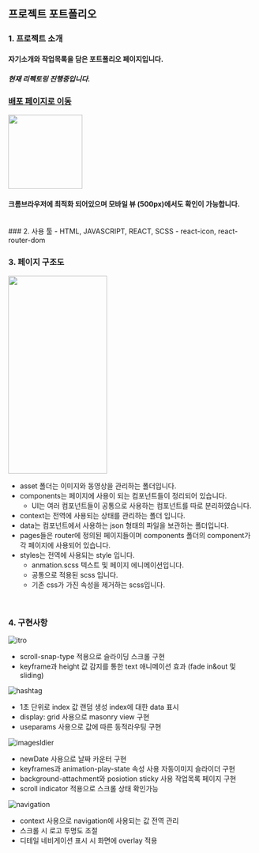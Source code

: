 ## 프로젝트 포트폴리오
### 1. 프로젝트 소개
#### 자기소개와 작업목록을 담은 포트폴리오 페이지입니다.
##### 현재 리펙토링 진행중입니다.

### [배포 페이지로 이동](https://portfolio-delta-eight-32.vercel.app/)

<img src="https://user-images.githubusercontent.com/103613612/221344835-8d14a6a3-e153-40a4-bdbb-555508ad7577.png" width="150" height="150"/>

#### 크롬브라우저에 최적화 되어있으며 모바일 뷰 (500px)에서도 확인이 가능합니다.


<br />
### 2. 사용 툴 
- HTML, JAVASCRIPT, REACT, SCSS
- react-icon, react-router-dom
<br />

### 3. 페이지 구조도

<img src="https://user-images.githubusercontent.com/103613612/221345426-8689402e-82ca-4dc3-bdc7-4f38bbd0ea14.png" width="200" height="400" />

- asset 폴더는 이미지와 동영상을 관리하는 폴더입니다.
- components는 페이지에 사용이 되는 컴포넌트들이 정리되어 있습니다.
  - UI는 여러 컴포넌트들이 공통으로 사용하는 컴포넌트를 따로 분리하였습니다.
- context는 전역에 사용되는 상태를 관리하는 폴더 입니다.
- data는 컴포넌트에서 사용하는 json 형태의 파일을 보관하는 폴더입니다.
- pages들은 router에 정의된 페이지들이며 components 폴더의 component가 각 페이지에 사용되어 있습니다.
- styles는 전역에 사용되는 style 입니다.
  - anmation.scss 텍스트 및 페이지 에니메이션입니다.
  - 공통으로 적용된 scss 입니다.
  - 기존 css가 가진 속성을 제거하는 scss입니다.
<br />
  
### 4. 구현사항
  

![itro](https://user-images.githubusercontent.com/103613612/221390800-114db222-4019-465e-8af3-09f6dcedf2ed.gif)
- scroll-snap-type 적용으로 슬라이딩 스크롤 구현
- keyframe과 height 값 감지를 통한 text 애니메이션 효과 (fade in&out 및 sliding)

![hashtag](https://user-images.githubusercontent.com/103613612/221391039-ab376165-4eac-4b34-9b77-ec669dffb3b6.gif)
- 1초 단위로 index 값 랜덤 생성 index에 대한 data 표시
- display: grid 사용으로 masonry view 구현
- useparams 사용으로 값에 따른 동적라우팅 구현

![imagesldier](https://user-images.githubusercontent.com/103613612/221391924-f1b69f8d-4617-42f4-8638-17c47d45af6d.gif)
- newDate 사용으로 날짜 카운터 구현
- keyframes과 animation-play-state 속성 사용 자동이미지 슬라이더 구현
- background-attachment와 posiotion sticky 사용 작업목록 페이지 구현
- scroll indicator 적용으로 스크롤 상태 확인가능

![navigation](https://user-images.githubusercontent.com/103613612/221391514-4a4b2c73-9ad1-42cf-83b2-9231e404a174.gif)
- context 사용으로 navigation에 사용되는 값 전역 관리
- 스크롤 시 로고 투명도 조절
- 디테일 네비게이션 표시 시 화면에 overlay 적용

